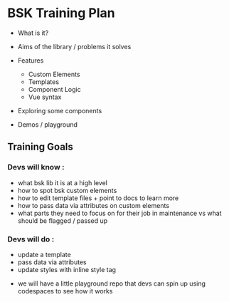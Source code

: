 # BSK Training Plan

- What is it?

- Aims of the library / problems it solves

- Features
    - Custom Elements
    - Templates
    - Component Logic
    - Vue syntax

- Exploring some components

- Demos / playground


## Training Goals

### Devs will know :

- what bsk lib it is at a high level
- how to spot bsk custom elements
- how to edit template files + point to docs to learn more
- how to pass data via attributes on custom elements
- what parts they need to focus on for their job in maintenance vs what should be flagged / passed up

### Devs will do :

- update a template
- pass data via attributes
- update styles with inline style tag

* we will have a little playground repo that devs can spin up using codespaces to see how it works